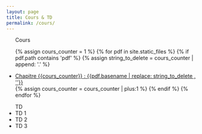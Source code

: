 ```yaml
---
layout: page
title: Cours & TD
permalink: /cours/
---
```



<ul> Cours

{% assign cours_counter = 1 %}
{% for pdf in site.static_files %}
    {% if pdf.path contains 'pdf' %}
    	{% assign string_to_delete = cours_counter | append: '.' %}
        <li> 
        <a href="{{ site.baseurl }}{{ pdf.path }}"> Chapitre {{cours_counter}} : {{pdf.basename | replace: string_to_delete , ''}} </a> 
        </li>
        {% assign cours_counter = cours_counter | plus:1 %}
    {% endif %}
{% endfor %}

</ul>


<ul> TD
  <li>TD 1</li>
  <li>TD 2</li>
  <li>TD 3</li>
</ul>
